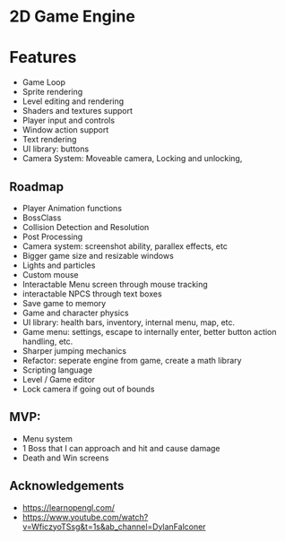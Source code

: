 # 2D Game Engine

# Features

- Game Loop
- Sprite rendering
- Level editing and rendering
- Shaders and textures support
- Player input and controls
- Window action support
- Text rendering
- UI library: buttons
- Camera System: Moveable camera, Locking and unlocking, 

## Roadmap

- Player Animation functions
- BossClass
- Collision Detection and Resolution
- Post Processing
- Camera system: screenshot ability, parallex effects, etc
- Bigger game size and resizable windows
- Lights and particles
- Custom mouse
- Interactable Menu screen through mouse tracking
- interactable NPCS through text boxes
- Save game to memory
- Game and character physics
- UI library: health bars, inventory, internal menu, map, etc.
- Game menu: settings, escape to internally enter, better button action handling, etc.
- Sharper jumping mechanics
- Refactor: seperate engine from game, create a math library
- Scripting language
- Level / Game editor
- Lock camera if going out of bounds

## MVP:

- Menu system
- 1 Boss that I can approach and hit and cause damage
- Death and Win screens

## Acknowledgements

- https://learnopengl.com/
- https://www.youtube.com/watch?v=WficzyoTSsg&t=1s&ab_channel=DylanFalconer